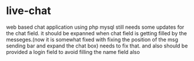 # live-chat
web based chat application using php mysql
still needs some updates for the chat field. it should be expanned when chat field is getting filled by the messeges.(now it is somewhat fixed with fixing the position of the msg sending bar and expand the chat box) needs to fix that.
and also should be provided a login field to avoid filling the name field also
